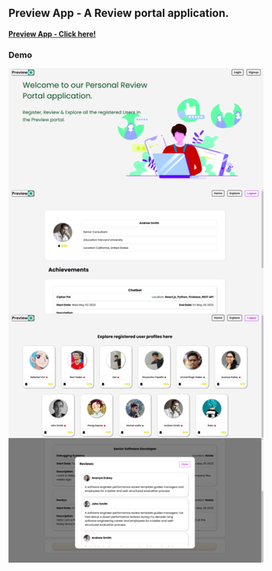 ## Preview App - A Review portal application.

#### <a href="https://preview-system.web.app">Preview App - Click here!</a>

### Demo

<img align="center" src="https://github.com/ZeoxD/review-portal/blob/main/data/images/Screenshot%20from%202023-06-02%2023-35-13.png" alt="Demo 1" />
<img align="center" src="https://github.com/ZeoxD/review-portal/blob/main/data/images/Screenshot%20from%202023-06-02%2023-35-57.png" alt="Demo 2" />
<img align="center" src="https://github.com/ZeoxD/review-portal/blob/main/data/images/Screenshot%20from%202023-06-02%2023-35-47.png" alt="Demo 3" />
<img align="center" src="https://github.com/ZeoxD/review-portal/blob/main/data/images/Screenshot%20from%202023-06-02%2023-37-00.png" alt="Demo 4" />
